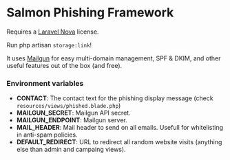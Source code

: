 # Salmon Phishing Framework

Requires a [Laravel Nova](https://nova.laravel.com/) license.

Run php artisan `storage:link`!

It uses [Mailgun](https://www.mailgun.com/) for easy multi-domain management, SPF & DKIM, and other useful features out of the box (and free).

### Environment variables

* **CONTACT**: The contact text for the phishing display message (check `resources/views/phished.blade.php`)
* **MAILGUN_SECRET**: Mailgun API secret.
* **MAILGUN_ENDPOINT**: Mailgun server.
* **MAIL_HEADER**: Mail header to send on all emails. Usefull for whitelisting in anti-spam policies.
* **DEFAULT_REDIRECT**: URL to redirect all random website visits (anything else than admin and campaing views).